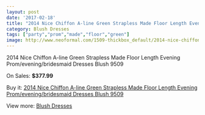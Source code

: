 ```yaml
---
layout: post
date: '2017-02-18'
title: "2014 Nice Chiffon A-line Green Strapless Made Floor Length Evening Prom/evening/bridesmaid Dresses Blush 9509"
category: Blush Dresses
tags: ["party","prom","made","floor","green"]
image: http://www.neoformal.com/1509-thickbox_default/2014-nice-chiffon-a-line-green-strapless-made-floor-length-evening-prom-evening-bridesmaid-dresses-blush-9509.jpg
---
```

2014 Nice Chiffon A-line Green Strapless Made Floor Length Evening Prom/evening/bridesmaid Dresses Blush 9509

On Sales: **$377.99**
<a href="https://www.neoformal.com/en/blush-dresses/544-2014-nice-chiffon-a-line-green-strapless-made-floor-length-evening-prom-evening-bridesmaid-dresses-blush-9509.html"><amp-img layout="responsive" width="600" height="600" src="//www.neoformal.com/1509-thickbox_default/2014-nice-chiffon-a-line-green-strapless-made-floor-length-evening-prom-evening-bridesmaid-dresses-blush-9509.jpg" alt="2014 Nice Chiffon A-line Green Strapless Made Floor Length Evening Prom/evening/bridesmaid Dresses Blush 9509 0" /></a>
<a href="https://www.neoformal.com/en/blush-dresses/544-2014-nice-chiffon-a-line-green-strapless-made-floor-length-evening-prom-evening-bridesmaid-dresses-blush-9509.html"><amp-img layout="responsive" width="600" height="600" src="//www.neoformal.com/1511-thickbox_default/2014-nice-chiffon-a-line-green-strapless-made-floor-length-evening-prom-evening-bridesmaid-dresses-blush-9509.jpg" alt="2014 Nice Chiffon A-line Green Strapless Made Floor Length Evening Prom/evening/bridesmaid Dresses Blush 9509 1" /></a>
<a href="https://www.neoformal.com/en/blush-dresses/544-2014-nice-chiffon-a-line-green-strapless-made-floor-length-evening-prom-evening-bridesmaid-dresses-blush-9509.html"><amp-img layout="responsive" width="600" height="600" src="//www.neoformal.com/1510-thickbox_default/2014-nice-chiffon-a-line-green-strapless-made-floor-length-evening-prom-evening-bridesmaid-dresses-blush-9509.jpg" alt="2014 Nice Chiffon A-line Green Strapless Made Floor Length Evening Prom/evening/bridesmaid Dresses Blush 9509 2" /></a>

Buy it: [2014 Nice Chiffon A-line Green Strapless Made Floor Length Evening Prom/evening/bridesmaid Dresses Blush 9509](https://www.neoformal.com/en/blush-dresses/544-2014-nice-chiffon-a-line-green-strapless-made-floor-length-evening-prom-evening-bridesmaid-dresses-blush-9509.html "2014 Nice Chiffon A-line Green Strapless Made Floor Length Evening Prom/evening/bridesmaid Dresses Blush 9509")

View more: [Blush Dresses](https://www.neoformal.com/en/7-blush-dresses "Blush Dresses")